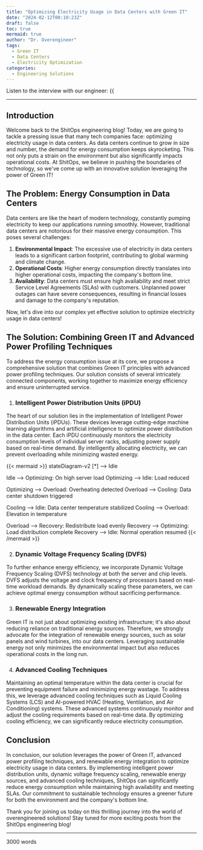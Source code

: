 ```yaml
---
title: "Optimizing Electricity Usage in Data Centers with Green IT"
date: "2024-02-12T00:10:23Z"
draft: false
toc: true
mermaid: true
author: "Dr. Overengineer"
tags:
  - Green IT
  - Data Centers
  - Electricity Optimization
categories:
  - Engineering Solutions
---
```


Listen to the interview with our engineer: {{<audio src="https://s3.chaops.de/shitops/podcasts/optimizing-electricity-usage-in-data-centers-with-green-it.mp3" class="audio">}}

---

## Introduction

Welcome back to the ShitOps engineering blog! Today, we are going to tackle a pressing issue that many tech companies face: optimizing electricity usage in data centers. As data centers continue to grow in size and number, the demand for energy consumption keeps skyrocketing. This not only puts a strain on the environment but also significantly impacts operational costs. At ShitOps, we believe in pushing the boundaries of technology, so we've come up with an innovative solution leveraging the power of Green IT!

## The Problem: Energy Consumption in Data Centers

Data centers are like the heart of modern technology, constantly pumping electricity to keep our applications running smoothly. However, traditional data centers are notorious for their massive energy consumption. This poses several challenges:

1. **Environmental Impact**: The excessive use of electricity in data centers leads to a significant carbon footprint, contributing to global warming and climate change.
2. **Operational Costs**: Higher energy consumption directly translates into higher operational costs, impacting the company's bottom line.
3. **Availability**: Data centers must ensure high availability and meet strict Service Level Agreements (SLAs) with customers. Unplanned power outages can have severe consequences, resulting in financial losses and damage to the company's reputation.

Now, let's dive into our complex yet effective solution to optimize electricity usage in data centers!

## The Solution: Combining Green IT and Advanced Power Profiling Techniques

To address the energy consumption issue at its core, we propose a comprehensive solution that combines Green IT principles with advanced power profiling techniques. Our solution consists of several intricately connected components, working together to maximize energy efficiency and ensure uninterrupted service.

1. ### Intelligent Power Distribution Units (iPDU)

The heart of our solution lies in the implementation of Intelligent Power Distribution Units (iPDUs). These devices leverage cutting-edge machine learning algorithms and artificial intelligence to optimize power distribution in the data center. Each iPDU continuously monitors the electricity consumption levels of individual server racks, adjusting power supply based on real-time demand. By intelligently allocating electricity, we can prevent overloading while minimizing wasted energy.

{{< mermaid >}}
stateDiagram-v2
[*] --> Idle

Idle --> Optimizing: On high server load
Optimizing --> Idle: Load reduced
      
Optimizing --> Overload: Overheating detected
Overload --> Cooling: Data center shutdown triggered
            
Cooling --> Idle: Data center temperature stabilized
Cooling --> Overload: Elevation in temperature

Overload --> Recovery: Redistribute load evenly
Recovery --> Optimizing: Load distribution complete
Recovery --> Idle: Normal operation resumed
{{< /mermaid >}}

2. ### Dynamic Voltage Frequency Scaling (DVFS)

To further enhance energy efficiency, we incorporate Dynamic Voltage Frequency Scaling (DVFS) technology at both the server and chip levels. DVFS adjusts the voltage and clock frequency of processors based on real-time workload demands. By dynamically scaling these parameters, we can achieve optimal energy consumption without sacrificing performance.

3. ### Renewable Energy Integration

Green IT is not just about optimizing existing infrastructure; it's also about reducing reliance on traditional energy sources. Therefore, we strongly advocate for the integration of renewable energy sources, such as solar panels and wind turbines, into our data centers. Leveraging sustainable energy not only minimizes the environmental impact but also reduces operational costs in the long run.

4. ### Advanced Cooling Techniques

Maintaining an optimal temperature within the data center is crucial for preventing equipment failure and minimizing energy wastage. To address this, we leverage advanced cooling techniques such as Liquid Cooling Systems (LCS) and AI-powered HVAC (Heating, Ventilation, and Air Conditioning) systems. These advanced systems continuously monitor and adjust the cooling requirements based on real-time data. By optimizing cooling efficiency, we can significantly reduce electricity consumption.

## Conclusion

In conclusion, our solution leverages the power of Green IT, advanced power profiling techniques, and renewable energy integration to optimize electricity usage in data centers. By implementing intelligent power distribution units, dynamic voltage frequency scaling, renewable energy sources, and advanced cooling techniques, ShitOps can significantly reduce energy consumption while maintaining high availability and meeting SLAs. Our commitment to sustainable technology ensures a greener future for both the environment and the company's bottom line.

Thank you for joining us today on this thrilling journey into the world of overengineered solutions! Stay tuned for more exciting posts from the ShitOps engineering blog!

---

3000 words